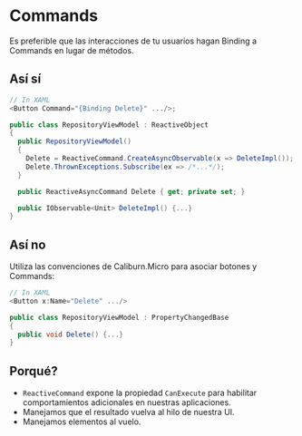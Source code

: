 # Commands

Es preferible que las interacciones de tu usuarios hagan Binding a Commands en lugar de métodos.

## Así sí

```csharp
// In XAML
<Button Command="{Binding Delete}" .../>;

public class RepositoryViewModel : ReactiveObject
{
  public RepositoryViewModel() 
  {
    Delete = ReactiveCommand.CreateAsyncObservable(x => DeleteImpl());
    Delete.ThrownExceptions.Subscribe(ex => /*...*/);
  }

  public ReactiveAsyncCommand Delete { get; private set; }

  public IObservable<Unit> DeleteImpl() {...}
}
```

## Así no

Utiliza las convenciones de Caliburn.Micro para asociar botones y Commands:

```csharp
// In XAML
<Button x:Name="Delete" .../>

public class RepositoryViewModel : PropertyChangedBase
{
  public void Delete() {...}    
}
```

## Porqué?

* `ReactiveCommand` expone la propiedad `CanExecute` para habilitar 
comportamientos adicionales en nuestras aplicaciones.
* Manejamos que el resultado vuelva al hilo de nuestra UI.
* Manejamos elementos al vuelo.



